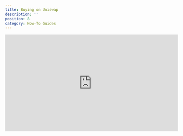 ```yaml
---
title: Buying on Uniswap
description: ''
position: 8
category: How-To Guides
---
```


<iframe width="560" height="315" src="https://www.youtube-nocookie.com/embed/l1zV4zb7whI" class="video-container" title="YouTube video player" frameborder="0" allow="accelerometer; autoplay; clipboard-write; encrypted-media; gyroscope; picture-in-picture" allowfullscreen></iframe>
